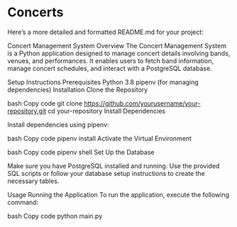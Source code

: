 # Concerts

Here’s a more detailed and formatted README.md for your project:

Concert Management System
Overview
The Concert Management System is a Python application designed to manage concert details involving bands, venues, and performances. It enables users to fetch band information, manage concert schedules, and interact with a PostgreSQL database.

Setup Instructions
Prerequisites
Python 3.8
pipenv (for managing dependencies)
Installation
Clone the Repository

bash
Copy code
git clone https://github.com/yourusername/your-repository.git
cd your-repository
Install Dependencies

Install dependencies using pipenv:

bash
Copy code
pipenv install
Activate the Virtual Environment

bash
Copy code
pipenv shell
Set Up the Database

Make sure you have PostgreSQL installed and running. Use the provided SQL scripts or follow your database setup instructions to create the necessary tables.

Usage
Running the Application
To run the application, execute the following command:

bash
Copy code
python main.py
